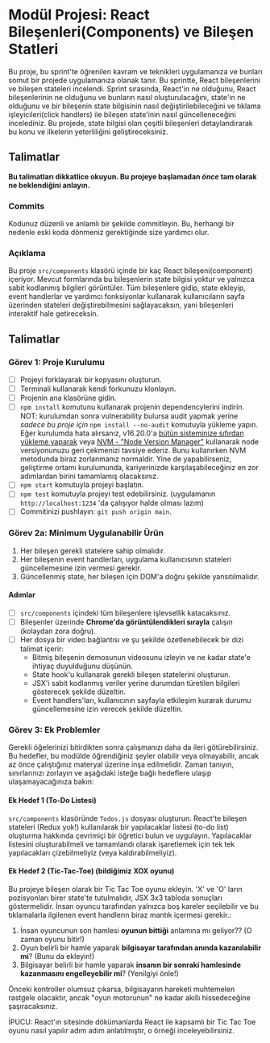 # Modül Projesi: React Bileşenleri(Components) ve Bileşen Statleri

Bu proje, bu sprint'te öğrenilen kavram ve teknikleri uygulamanıza ve bunları somut bir projede uygulamanıza olanak tanır. Bu sprintte, React bileşenlerini ve bileşen stateleri incelendi. Sprint sırasında, React'in ne olduğunu, React bileşenlerinin ne olduğunu ve bunların nasıl oluşturulacağını, state'in ne olduğunu ve bir bileşenin state bilgisinin nasıl değiştirilebileceğini ve tıklama işleyicileri(click handlers) ile bileşen state'inin nasıl güncelleneceğini incelediniz. 
Bu projede, state bilgisi olan çeşitli bileşenleri detaylandırarak bu konu ve ilkelerin yeterliliğini geliştireceksiniz.

## Talimatlar

**Bu talimatları dikkatlice okuyun. Bu projeye başlamadan _önce_ tam olarak ne beklendiğini anlayın.**

### Commits

Kodunuz düzenli ve anlamlı bir şekilde commitleyin. Bu, herhangi bir nedenle eski koda dönmeniz gerektiğinde size yardımcı olur.

### Açıklama

Bu proje `src/components` klasörü içinde bir kaç React bileşeni(component) içeriyor. Mevcut formlarında bu bileşenlerin state bilgisi yoktur ve yalnızca sabit kodlanmış bilgileri görüntüler. Tüm bileşenlere gidip, state ekleyip, event handlerlar ve yardımcı fonksiyonlar kullanarak kullanıcıların sayfa üzerinden stateleri değiştirebilmesini sağlayacaksın, yani bileşenleri interaktif hale getireceksin.

## Talimatlar

### Görev 1: Proje Kurulumu

- [ ] Projeyi forklayarak bir kopyasını oluşturun.
- [ ] Terminali kullanarak kendi forkunuzu klonlayın. 
- [ ] Projenin ana klasörüne gidin.
- [ ] `npm install` komutunu kullanarak projenin dependencylerini indirin. 
NOT: kurulumdan sonra vulnerability bulursa audit yapmak yerine *sadece bu proje için* `npm install --no-audit` komutuyla yükleme yapın.
Eğer kurulumda hata alırsanız, v16.20.0'a [bütün sisteminize sıfırdan yükleme yaparak](https://nodejs.org/en/blog/release/v16.20.0) veya [NVM - "Node Version Manager"](https://github.com/nvm-sh/nvm) kullanarak node versiyonunuzu geri çekmenizi tavsiye ederiz. Bunu kullanırken NVM metodunda biraz zorlanmanız normaldir. Yine de yapabilirseniz, geliştirme ortamı kurulumunda, kariyerinizde karşılaşabileceğiniz en zor adımlardan birini tamamlamış olacaksınız.
- [ ] `npm start` komutuyla projeyi başlatın.
- [ ] `npm test` komutuyla projeyi test edebilirsiniz. (uygulamanın `http://localhost:1234` 'da çalışıyor halde olması lazım)
- [ ] Commitinizi pushlayın: `git push origin main`.

### Görev 2a: Minimum Uygulanabilir Ürün

1. Her bileşen gerekli statelere sahip olmalıdır.
2. Her bileşenin event handlerları, uygulama kullanıcısının stateleri güncellemesine izin vermesi gerekir.
3. Güncellenmiş state, her bileşen için DOM'a doğru şekilde yansıtılmalıdır.

#### Adımlar

- [ ] `src/components` içindeki tüm bileşenlere işlevsellik katacaksınız.
- [ ] Bileşenler üzerinde **Chrome'da görüntülendikleri sırayla** çalışın (kolaydan zora doğru).
- [ ] Her dosya bir video bağlantısı ve şu şekilde özetlenebilecek bir dizi talimat içerir:
  - Bitmiş bileşenin demosunun videosunu izleyin ve ne kadar state'e ihtiyaç duyulduğunu düşünün.
  - State hook'u kullanarak gerekli bileşen statelerini oluşturun.
  - JSX'i sabit kodlanmış veriler yerine durumdan türetilen bilgileri gösterecek şekilde düzeltin.
  - Event handlers'ları, kullanıcının sayfayla etkileşim kurarak durumu güncellemesine izin verecek şekilde düzeltin.

### Görev 3: Ek Problemler

Gerekli öğelerinizi bitirdikten sonra çalışmanızı daha da ileri götürebilirsiniz. Bu hedefler, bu modülde öğrendiğiniz şeyler olabilir veya olmayabilir, ancak az önce çalıştığınız materyal üzerine inşa edilmelidir. Zaman tanıyın, sınırlarınızı zorlayın ve aşağıdaki isteğe bağlı hedeflere ulaşıp ulaşamayacağınıza bakın:

#### Ek Hedef 1 (To-Do Listesi)

`src/components` klasöründe `Todos.js` dosyası oluşturun. React'te bileşen stateleri (Redux yok!) kullanılarak bir yapılacaklar listesi (to-do list) oluşturma hakkında çevrimiçi bir öğretici bulun ve uygulayın. Yapılacaklar listesini oluşturabilmeli ve tamamlandı olarak işaretlemek için tek tek yapılacakları çizebilmeliyiz (veya kaldırabilmeliyiz).

#### Ek Hedef 2 (Tic-Tac-Toe) (bildiğimiz XOX oyunu)

Bu projeye bileşen olarak bir Tic Tac Toe oyunu ekleyin. 'X' ve 'O' ların pozisyonları birer state'te tutulmalıdır, JSX 3x3 tabloda sonuçları göstermelidir. İnsan oyuncu tarafından yalnızca boş kareler seçilebilir ve bu tıklamalarla ilgilenen event handlerın biraz mantık içermesi gerekir.:

  1. İnsan oyuncunun son hamlesi **oyunun bittiği** anlamına mı geliyor?? (O zaman oyunu bitir!)
  2. Oyun belirli bir hamle yaparak **bilgisayar tarafından anında kazanılabilir mi**? (Bunu da ekleyin!)
  3. Bilgisayar belirli bir hamle yaparak **insanın bir sonraki hamlesinde kazanmasını engelleyebilir mi**? (Yenilgiyi önle!)
  
Önceki kontroller olumsuz çıkarsa, bilgisayarın hareketi muhtemelen rastgele olacaktır, ancak "oyun motorunun" ne kadar akıllı hissedeceğine şaşıracaksınız.

İPUCU: React'ın sitesinde dökümanlarda React ile kapsamlı bir Tic Tac Toe oyunu nasıl yapılır adım adım anlatılmıştır, o örneği inceleyebilirsiniz.
